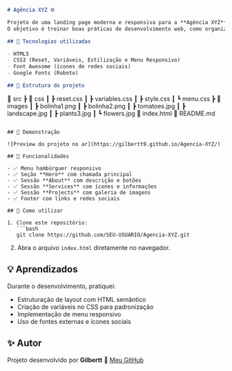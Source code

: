 ```markdown
# Agência XYZ 🌐

Projeto de uma landing page moderna e responsiva para a **Agência XYZ**, desenvolvida com foco em **HTML5** e **CSS3**.  
O objetivo é treinar boas práticas de desenvolvimento web, como organização de código, semântica, responsividade e uso de variáveis CSS.

## 🚀 Tecnologias utilizadas

- HTML5  
- CSS3 (Reset, Variáveis, Estilização e Menu Responsivo)  
- Font Awesome (ícones de redes sociais)  
- Google Fonts (Roboto)

## 📂 Estrutura do projeto

```

📁 src
┣ 📂 css
┃ ┣ reset.css
┃ ┣ variables.css
┃ ┣ style.css
┃ ┗ menu.css
┣ 📂 images
┃ ┣ bolinha1.png
┃ ┣ bolinha2.png
┃ ┣ tomatoes.jpg
┃ ┣ landscape.jpg
┃ ┣ plants3.jpg
┃ ┗ flowers.jpg
📄 index.html
📄 README.md

````

## 📸 Demonstração

![Preview do projeto no ar](https://gilbertt9.github.io/Agencia-XYZ/)

## 📝 Funcionalidades

- ✅ Menu hambúrguer responsivo  
- ✅ Seção **Hero** com chamada principal  
- ✅ Sessão **About** com descrição e botões  
- ✅ Sessão **Services** com ícones e informações  
- ✅ Sessão **Projects** com galeria de imagens  
- ✅ Footer com links e redes sociais  

## 📖 Como utilizar

1. Clone este repositório:  
   ```bash
   git clone https://github.com/SEU-USUARIO/Agencia-XYZ.git
````

2. Abra o arquivo `index.html` diretamente no navegador.

## 💡 Aprendizados

Durante o desenvolvimento, pratiquei:

* Estruturação de layout com HTML semântico
* Criação de variáveis no CSS para padronização
* Implementação de menu responsivo
* Uso de fontes externas e ícones sociais

## ✨ Autor

Projeto desenvolvido por **Gilbertt** 🚀
[Meu GitHub](https://github.com/GILBERTT9)

